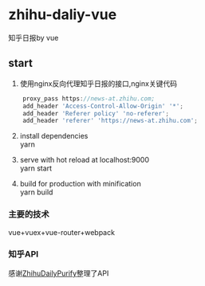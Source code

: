 # zhihu-daliy-vue
知乎日报by vue 

## start

1. 使用nginx反向代理知乎日报的接口,nginx关键代码
```javascript
    proxy_pass https://news-at.zhihu.com;
    add_header 'Access-Control-Allow-Origin' '*';
    add_header 'Referer policy' 'no-referer';
    add_header 'referer' 'https://news-at.zhihu.com';
```
2. install dependencies  
yarn
 
3. serve with hot reload at localhost:9000  
yarn start  

4. build for production with minification  
yarn build

### 主要的技术
vue+vuex+vue-router+webpack

### 知乎API
感谢[ZhihuDailyPurify](https://github.com/izzyleung/ZhihuDailyPurify/wiki/%E7%9F%A5%E4%B9%8E%E6%97%A5%E6%8A%A5-API-%E5%88%86%E6%9E%90)整理了API
